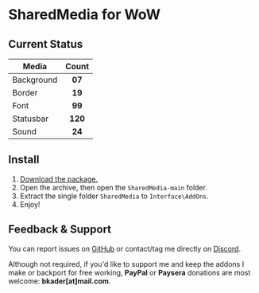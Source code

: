 # SharedMedia for WoW

## Current Status

| Media      |      Count    |
|------------|:-------------:|
| Background |     **07**    |
| Border     |     **19**    |
| Font       |     **99**    |
| Statusbar  |     **120**    |
| Sound      |     **24**    |

## Install

1. [Download the package.](https://github.com/bkader/SharedMedia/archive/refs/heads/main.zip)
2. Open the archive, then open the `SharedMedia-main` folder.
3. Extract the single folder `SharedMedia` to `Interface\AddOns`.
4. Enjoy!

## Feedback & Support

You can report issues on [GitHub](https://github.com/bkader/SharedMedia/issues) or contact/tag me directly on [Discord](https://discord.gg/a8z5CyS3eW).

Although not required, if you'd like to support me and keep the addons I make or backport for free working, **PayPal** or **Paysera** donations are most welcome: **bkader[at]mail.com**.